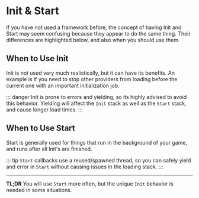 # Init & Start

If you have not used a framework before, the concept of having Init and Start may seem confusing because they appear to do the same thing. Their differences are highlighted below, and also when you should use them.

## When to Use Init

Init is not used very much realistically, but it can have its benefits. An example is if you need to stop other providers from loading before the current one with an important initialization job.

::: danger
Init is prone to errors and yielding, so its highly advised to avoid this behavior. Yielding will affect the `Init` stack as well as the `Start` stack, and cause longer load times.
:::

## When to Use Start

Start is generally used for things that run in the background of your game, and runs after all Init's are finished.

::: tip
`Start` callbacks use a reused/spawned thread, so you can safely yield and error in `Start` without causing issues in the loading stack.
:::

---

**TL;DR** You will use `Start` more often, but the unique `Init` behavior is needed in some situations.
